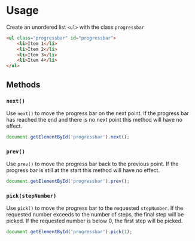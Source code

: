 # Usage

Create an unordered list `<ul>` with the class `progressbar`

```html
<ul class="progressbar" id="progressbar">
	<li>Item 1</li>
	<li>Item 2</li>
	<li>Item 3</li>
	<li>Item 4</li>
</ul>
```

## Methods

### `next()`

Use `next()` to move the progress bar on the next point. If the progress bar has
reached the end and there is no next point this method will have no effect.

```js
document.getElementById('progressbar').next();
```

### `prev()`

Use `prev()` to move the progress bar back to the previous point. If the
progress bar is still at the start this method will have no effect.

```js
document.getElementById('progressbar').prev();
```

### `pick(stepNumber)`

Use `pick()` to move the progress bar to the requested `stepNumber`. If the
requested number exceeds to the number of steps, the final step will be picked.
If the requested number is below 0, the first step will be picked.

```js
document.getElementById('progressbar').pick(1);
```
